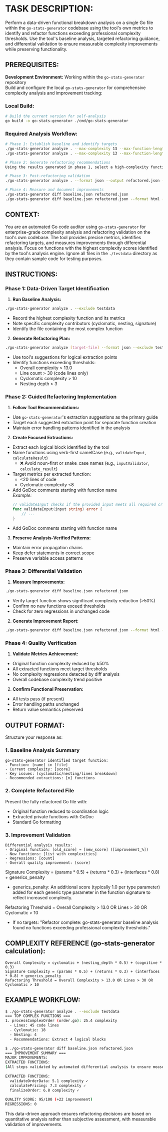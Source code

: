 # TASK DESCRIPTION:
Perform a data-driven functional breakdown analysis on a single Go file within the `go-stats-generator` codebase using the tool's own metrics to identify and refactor functions exceeding professional complexity thresholds. Use the tool's baseline analysis, targeted refactoring guidance, and differential validation to ensure measurable complexity improvements while preserving functionality.

## PREREQUISITES:
**Development Environment:** Working within the `go-stats-generator` repository  
Build and configure the local `go-stats-generator` for comprehensive complexity analysis and improvement tracking:

### Local Build:
```bash
# Build the current version for self-analysis
go build -o go-stats-generator ./cmd/go-stats-generator
```

### Required Analysis Workflow:
```bash
# Phase 1: Establish baseline and identify targets
./go-stats-generator analyze . --max-complexity 13 --max-function-length 30 --skip-tests --exclude testdata --format json --output baseline.json
./go-stats-generator analyze . --max-complexity 13 --max-function-length 30 --skip-tests --exclude testdata

# Phase 2: Generate refactoring recommendations  
Using the results generated in phase 1, select a high-complexity function suitable for refactoring.

# Phase 3: Post-refactoring validation
./go-stats-generator analyze . --format json --output refactored.json --max-complexity 13 --max-function-length 30 --skip-tests --exclude testdata

# Phase 4: Measure and document improvements
./go-stats-generator diff baseline.json refactored.json
./go-stats-generator diff baseline.json refactored.json --format html --output improvements.html
```

## CONTEXT:
You are an automated Go code auditor using `go-stats-generator` for enterprise-grade complexity analysis and refactoring validation on the tool's own codebase. The tool provides precise metrics, identifies refactoring targets, and measures improvements through differential analysis. Focus on functions with the highest complexity scores identified by the tool's analysis engine. Ignore all files in the `./testdata` directory as they contain sample code for testing purposes.

## INSTRUCTIONS:

### Phase 1: Data-Driven Target Identification
1. **Run Baseline Analysis:**
  ```bash
  ./go-stats-generator analyze . --exclude testdata
  ```
  - Record the highest complexity function and its metrics
  - Note specific complexity contributors (cyclomatic, nesting, signature)
  - Identify the file containing the most complex function

2. **Generate Refactoring Plan:**
  ```bash
  ./go-stats-generator analyze [target-file] --format json --exclude testdata
  ```
  - Use tool's suggestions for logical extraction points
  - Identify functions exceeding thresholds:
    * Overall complexity > 13.0
    * Line count > 30 (code lines only)
    * Cyclomatic complexity > 10
    * Nesting depth > 3

### Phase 2: Guided Refactoring Implementation
1. **Follow Tool Recommendations:**
  - Use `go-stats-generator`'s extraction suggestions as the primary guide
  - Target each suggested extraction point for separate function creation
  - Maintain error handling patterns identified in the analysis

2. **Create Focused Extractions:**
  - Extract each logical block identified by the tool
  - Name functions using verb-first camelCase (e.g., `validateInput`, `calculateResult`)
    - ❌ Avoid noun-first or snake_case names (e.g., `inputValidator`, `calculate_result`)
  - Target metrics per extracted function:
    * <20 lines of code
    * Cyclomatic complexity <8
  - Add GoDoc comments starting with function name  
    *Example:*  
    ```go
    // validateInput checks if the provided input meets all required criteria.
    func validateInput(input string) error {
        // ...
    }
    ```
  - Add GoDoc comments starting with function name

3. **Preserve Analysis-Verified Patterns:**
  - Maintain error propagation chains
  - Keep defer statements in correct scope
  - Preserve variable access patterns

### Phase 3: Differential Validation
1. **Measure Improvements:**
  ```bash
  ./go-stats-generator diff baseline.json refactored.json
  ```
  - Verify target function shows significant complexity reduction (>50%)
  - Confirm no new functions exceed thresholds
  - Check for zero regressions in unchanged code

2. **Generate Improvement Report:**
  ```bash
  ./go-stats-generator diff baseline.json refactored.json --format html --output report.html --include-recommendations
  ```

### Phase 4: Quality Verification
1. **Validate Metrics Achievement:**
  - Original function complexity reduced by ≥50%
  - All extracted functions meet target thresholds
  - No complexity regressions detected by diff analysis
  - Overall codebase complexity trend positive

2. **Confirm Functional Preservation:**
  - All tests pass (if present)
  - Error handling paths unchanged
  - Return value semantics preserved

## OUTPUT FORMAT:

Structure your response as:

### 1. Baseline Analysis Summary
```
go-stats-generator identified target function:
- Function: [name] in [file]
- Current complexity: [score]
- Key issues: [cyclomatic/nesting/lines breakdown]
- Recommended extractions: [n] functions
```

### 2. Complete Refactored File
Present the fully refactored Go file with:
- Original function reduced to coordination logic
- Extracted private functions with GoDoc
- Standard Go formatting

### 3. Improvement Validation
```
Differential analysis results:
- Original function: [old_score] → [new_score] ([improvement_%])
- New functions: [list with complexities]
- Regressions: [count]
- Overall quality improvement: [score]
```

Signature Complexity = (params * 0.5) + (returns * 0.3) + (interfaces * 0.8) + generics_penalty
- generics_penalty: An additional score (typically 1.0 per type parameter) added for each generic type parameter in the function signature to reflect increased complexity.

Refactoring Threshold = Overall Complexity > 13.0 OR Lines > 30 OR Cyclomatic > 10
- If no targets: "Refactor complete: go-stats-generator baseline analysis found no functions exceeding professional complexity thresholds."

## COMPLEXITY REFERENCE (go-stats-generator calculation):
```
Overall Complexity = cyclomatic + (nesting_depth * 0.5) + (cognitive * 0.3)
Signature Complexity = (params * 0.5) + (returns * 0.3) + (interfaces * 0.8) + generics_penalty
Refactoring Threshold = Overall Complexity > 13.0 OR Lines > 30 OR Cyclomatic > 10
```

## EXAMPLE WORKFLOW:
```bash
$ ./go-stats-generator analyze . --exclude testdata
=== TOP COMPLEX FUNCTIONS ===
1. processComplexOrder (order.go): 25.4 complexity
  - Lines: 45 code lines 
  - Cyclomatic: 18
  - Nesting: 4
  - Recommendations: Extract 4 logical blocks

$ ./go-stats-generator diff baseline.json refactored.json 
=== IMPROVEMENT SUMMARY ===
MAJOR IMPROVEMENTS:
EXTRACTED FUNCTIONS:
(All steps validated by automated differential analysis to ensure measurable, data-driven improvements.)
  
EXTRACTED FUNCTIONS:
  validateOrderData: 5.1 complexity ✓
  calculatePricing: 7.3 complexity ✓
  finalizeOrder: 6.8 complexity ✓
  
QUALITY SCORE: 95/100 (+22 improvement)
REGRESSIONS: 0
```

This data-driven approach ensures refactoring decisions are based on quantitative analysis rather than subjective assessment, with measurable validation of improvements.


